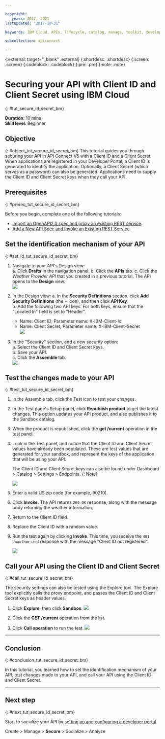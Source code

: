 ```yaml
---

copyright:
   years: 2017, 2021
lastupdated: "2017-10-31"

keywords: IBM Cloud, APIs, lifecycle, catalog, manage, toolkit, develop, dev portal, tutorials, API Connect V5

subcollection: apiconnect

---
```


{:external: target="_blank" .external}
{:shortdesc: .shortdesc}
{:screen: .screen}
{:codeblock: .codeblock}
{:pre: .pre}
{:note: .note}


# Securing your API with Client ID and Client Secret using IBM Cloud
{: #tut_secure_id_secret_bm}

**Duration:** 10 mins  
**Skill level:** Beginner


## Objective
{: #object_tut_secure_id_secret_bm}
This tutorial guides you through securing your API in API Connect V5 with a Client ID and a Client Secret. When applications are registered in your Developer Portal, a Client ID is generated to identify the application. Optionally, a Client Secret (which serves as a password) can also be generated. Applications need to supply the Client ID and Client Secret keys when they call your API.


## Prerequisites
{: #prereq_tut_secure_id_secret_bm}

Before you begin, complete one of the following tutorials: 
- [Import an OpenAPI2.0 spec and proxy an existing REST service](/docs/apiconnect/tutorials?topic=apiconnect-tut_rest_landing).
- [Add a New API Spec and Invoke an Existing REST Service](/docs/apiconnect/tutorials?topic=apiconnect-tut_rest_landing).


## Set the identification mechanism of your API
{: #set_id_tut_secure_id_secret_bm}

1. Navigate to your API's Design view:  
   a. Click **Drafts** in the navigation panel.
   b. Click the **APIs** tab. 
   c. Click the _Weather Provider API_ that you created in a previous tutorial. 
      The API opens to the **Design** view.  
   ![](images/1_goto_drafts_api.png)  

2. In the Design view:
    a. In the **Security Definitions** section, click **Add Security Definitions** (the + icon), and then click **API Key**.  
    b. Add the following two API keys: 
       For both keys, ensure that the "Located In" field is set to "Header".	
      - Name: Client ID;  Parameter name: X-IBM-Client-Id  
      - Name: Client Secret;  Parameter name: X-IBM-Client-Secret    
        ![](images/2_security_definitions.png)  

3. In the "Security" section, add a new security option:  
    a. Select the Client ID and Client Secret keys.  
    b. Save your API.  
    c. Click the **Assemble** tab.  
    ![](images/3_security_option.png)  


## Test the changes made to your API
{: #test_tut_secure_id_secret_bm}

1. In the Assemble tab, click the Test icon to test your changes.

2. In the Test page's Setup panel, click **Republish product** to get the latest changes. 
   This option updates your API product, and also publishes it to the Sandbox catalog.

3. When the product is republished, click the **get /current** operation in the test panel.
4. Look in the Test panel, and notice that the Client ID and Client Secret values have already been populated. 
   These are test values that are generated for your sandbox, and represent the keys of the application that will be using your API.
  
   The Client ID and Client Secret keys can also be found under Dashboard > Catalog > Settings > Endpoints. 
   {: Note}
  
   ![](images/test_api_keys_1.png)

5. Enter a valid US zip code (for example, 90210). 
6. Click **Invoke**.
   The API returns `200 OK` response, along with the message body returning the weather information.
7. Return to the Client ID field. 
8. Replace the Client ID with a random value.
9. Run the test again by clicking **Invoke**. 
   This time, you receive the `401 Unauthorized` response with the message "Client ID not registered". 

    ![](images/test_api_keys_3.png)  


## Call your API using the Client ID and Client Secret
{: #call_tut_secure_id_secret_bm}

The security settings can also be tested using the Explore tool. The Explore tool explicitly calls the proxy endpoint, and passes the Client ID and Client Secret keys as header values.

1. Click **Explore**, then click **Sandbox**.
    ![](images/explore_1.png)

2. Click the **GET /current** operation from the list.

3. Click **Call operation** to run the test.
    ![](images/explore_3.png)

---

## Conclusion
{: #conclusion_tut_secure_id_secret_bm}

In this tutorial, you learned how to set the identification mechanism of your API, test changes made to your API, and call your API using the Client ID and Client Secret. 

---

## Next step
{: #next_tut_secure_id_secret_bm}

Start to socialize your API by [setting up and configuring a developer portal](/docs/apiconnect/tutorials?topic=apiconnect-tut_config_dev_portal).

Create > Manage > **Secure** > Socialize > Analyze
